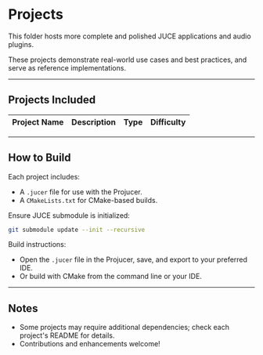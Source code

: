 # Projects

This folder hosts more complete and polished JUCE applications and audio plugins.

These projects demonstrate real-world use cases and best practices, and serve as reference implementations.

---

## Projects Included

| Project Name | Description               | Type       | Difficulty |
| ------------ | ------------------------- | ---------- | ---------- |

---

## How to Build

Each project includes:

- A `.jucer` file for use with the Projucer.
- A `CMakeLists.txt` for CMake-based builds.

Ensure JUCE submodule is initialized:

```bash
git submodule update --init --recursive
```

Build instructions:

- Open the `.jucer` file in the Projucer, save, and export to your preferred IDE.
- Or build with CMake from the command line or your IDE.

---

## Notes

- Some projects may require additional dependencies; check each project's README for details.
- Contributions and enhancements welcome!
